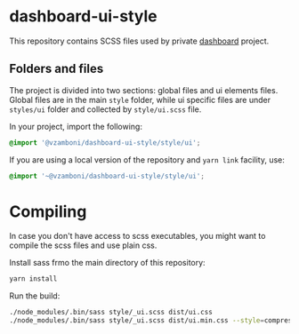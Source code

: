 # dashboard-ui-style

This repository contains SCSS files used by private [dashboard](https://github.com/vittoriozamboni/dashboard) project.

## Folders and files

The project is divided into two sections: global files and ui elements files.
Global files are in the main `style` folder, while ui specific files are under `styles/ui` folder and collected by `style/ui.scss` file.

In your project, import the following:

```scss
@import '@vzamboni/dashboard-ui-style/style/ui';
```

If you are using a local version of the repository and `yarn link` facility, use:

```scss
@import '~@vzamboni/dashboard-ui-style/style/ui';
```
# Compiling

In case you don't have access to scss executables, you might want to compile the scss files and use plain css.

Install sass frmo the main directory of this repository:

```bash
yarn install
```

Run the build:

```bash
./node_modules/.bin/sass style/_ui.scss dist/ui.css
./node_modules/.bin/sass style/_ui.scss dist/ui.min.css --style=compressed
```
